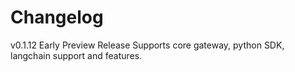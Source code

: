 # Changelog
v0.1.12 Early Preview Release
Supports core gateway, python SDK, langchain support and features. 
